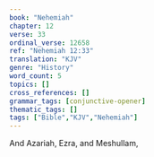 ```yaml
---
book: "Nehemiah"
chapter: 12
verse: 33
ordinal_verse: 12658
ref: "Nehemiah 12:33"
translation: "KJV"
genre: "History"
word_count: 5
topics: []
cross_references: []
grammar_tags: [conjunctive-opener]
thematic_tags: []
tags: ["Bible","KJV","Nehemiah"]
---
```

And Azariah, Ezra, and Meshullam,
